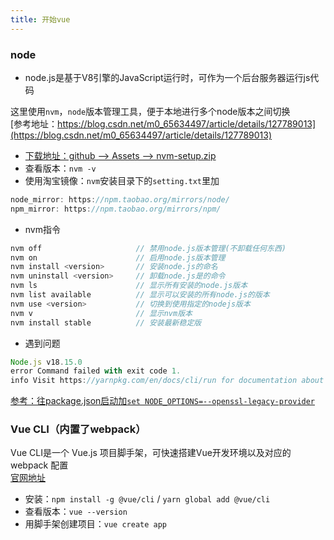 ```yaml
---
title: 开始vue
---
```


### node

- node.js是基于V8引擎的JavaScript运行时，可作为一个后台服务器运行js代码   

这里使用```nvm```，```node```版本管理工具，便于本地进行多个node版本之间切换   
[参考地址：https://blog.csdn.net/m0_65634497/article/details/127789013](https://blog.csdn.net/m0_65634497/article/details/127789013)   
- [下载地址：github --> Assets --> nvm-setup.zip](https://github.com/coreybutler/nvm-windows/releases)
- 查看版本：```nvm -v```
- 使用淘宝镜像：```nvm```安装目录下的```setting.txt```里加
```js
node_mirror: https://npm.taobao.org/mirrors/node/
npm_mirror: https://npm.taobao.org/mirrors/npm/
```
- nvm指令
```js
nvm off                     // 禁用node.js版本管理(不卸载任何东西)
nvm on                      // 启用node.js版本管理
nvm install <version>       // 安装node.js的命名 
nvm uninstall <version>     // 卸载node.js是的命令
nvm ls                      // 显示所有安装的node.js版本
nvm list available          // 显示可以安装的所有node.js的版本
nvm use <version>           // 切换到使用指定的nodejs版本
nvm v                       // 显示nvm版本
nvm install stable          // 安装最新稳定版
```

- 遇到问题
```js
Node.js v18.15.0
error Command failed with exit code 1.
info Visit https://yarnpkg.com/en/docs/cli/run for documentation about this command.
```
[参考：往package.json启动加```set NODE_OPTIONS=--openssl-legacy-provider```](https://blog.csdn.net/Gyakir/article/details/131257174)

### Vue CLI（内置了webpack）
Vue CLI是一个 Vue.js 项目脚手架，可快速搭建Vue开发环境以及对应的 webpack 配置   
[官网地址](https://cli.vuejs.org/zh/)
- 安装：```npm install -g @vue/cli``` / ```yarn global add @vue/cli```
- 查看版本：```vue --version```
- 用脚手架创建项目：```vue create app```

